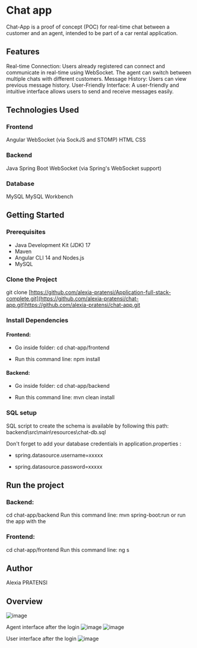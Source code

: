 # Chat app
Chat-App is a proof of concept (POC) for real-time chat between a customer and an agent, intended to be part of a car rental application.

## Features

Real-time Connection: Users already registered can connect and communicate in real-time using WebSocket. The agent can switch between multiple chats with different customers.
Message History: Users can view previous message history.
User-Friendly Interface: A user-friendly and intuitive interface allows users to send and receive messages easily.


## Technologies Used

### Frontend
Angular
WebSocket (via SockJS and STOMP)
HTML
CSS

### Backend
Java
Spring Boot
WebSocket (via Spring's WebSocket support)

### Database
MySQL
MySQL Workbench


## Getting Started

### Prerequisites

- Java Development Kit (JDK) 17
- Maven
- Angular CLI 14 and Nodes.js
- MySQL


### Clone the Project

git clone [https://github.com/alexia-pratensi/Application-full-stack-complete.git](https://github.com/alexia-pratensi/chat-app.git)https://github.com/alexia-pratensi/chat-app.git

### Install Dependencies

#### Frontend:

- Go inside folder: cd chat-app/frontend

- Run this command line:  npm install


#### Backend:

- Go inside folder: cd chat-app/backend

- Run this command line:  mvn clean install


### SQL setup

SQL script to create the schema is available by following this path: backend\src\main\resources\chat-db.sql

Don't forget to add your database credentials in application.properties :

- spring.datasource.username=xxxxx
  
- spring.datasource.password=xxxxx


## Run the project

### Backend:

cd chat-app/backend
Run this command line: mvn spring-boot:run
or run the app with the 

### Frontend:

cd chat-app/frontend
Run this command line: ng s

## Author
Alexia PRATENSI

## Overview
![image](https://github.com/alexia-pratensi/chat-app/assets/108806784/27fbe0d9-1b13-48a8-a33c-b31b44f20ee7)

Agent interface after the login
![image](https://github.com/alexia-pratensi/chat-app/assets/108806784/c4ef5edd-b37f-4312-b028-e1fdf8e26e0a)
![image](https://github.com/alexia-pratensi/chat-app/assets/108806784/42058d45-407c-496c-af8c-b7a129789625)


User interface after the login
![image](https://github.com/alexia-pratensi/chat-app/assets/108806784/658b2b6e-ec22-4308-bd9a-91b39c3298de)




  
